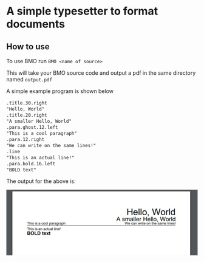 # A simple typesetter to format documents


## How to use

To use BMO run
`BMO <name of source>`

This will take your BMO source code and output a pdf in the same directory named `output.pdf`

A simple example program is shown below
```
.title.30.right
"Hello, World"
.title.20.right
"A smaller Hello, World"
.para.ghost.12.left
"This is a cool paragraph"
.para.12.right
"We can write on the same lines!"
.line
"This is an actual line!"
.para.bold.16.left
"BOLD text"
```

The output for the above is:

![Output](output.jpg)
